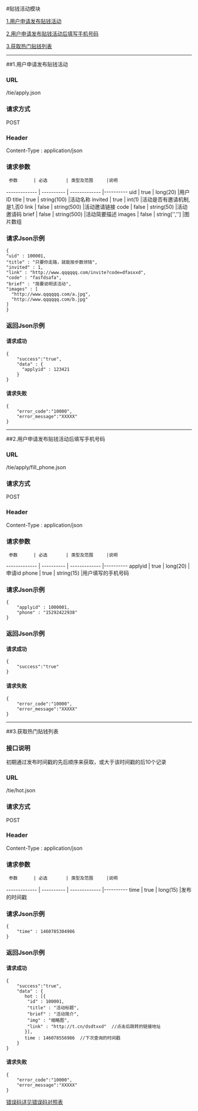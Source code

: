 #贴钱活动模块 

[1.用户申请发布贴钱活动](#1)

[2.用户申请发布贴钱活动后填写手机号码](#2)

[3.获取热门贴钱列表](#3)

---
##<a id="1">1.用户申请发布贴钱活动</a>

### URL
/tie/apply.json

### 请求方式
POST

### Header
Content-Type : application/json

### 请求参数
     参数      | 必选 	    | 类型及范围     |说明
-------------  | ---------- | -------------  |---------- 
uid            | true 	    | long(20)       |用户ID
title          | true 	    | string(100)    |活动名称
invited        | true 	    | int(1)            |活动是否有邀请机制,是1,否0
link           | false	    | string(500)    |活动邀请链接
code           | false	    | string(50)     |活动邀请码
brief          | false	    | string(500)    |活动简要描述
images         | false      | string['','']  |图片数组

### 请求Json示例
	{       
    "uid" : 100001,
    "title" : "只要你走路，就能按步数领钱",
    "invited" : 1,
    "link" : "http://www.qqqqqq.com/invite?code=dfasxxd",
    "code" : "fasfdsafa",
    "brief" : "简要说明该活动",
    "images" : [
      "http://www.qqqqqq.com/a.jpg",
      "http://www.qqqqqq.com/b.jpg"
    ]
	}

### 返回Json示例
#### 请求成功
	{
		"success":"true",
		"data" : {
		  "applyid" : 123421
		}
	}

#### 请求失败
	{
		"error_code":"10000",
		"error_message":"XXXXX"
	}

---
##<a id="2">2.用户申请发布贴钱活动后填写手机号码</a>

### URL
/tie/apply/fill_phone.json

### 请求方式
POST

### Header
Content-Type : application/json

### 请求参数
     参数      | 必选 	    | 类型及范围     |说明
-------------  | ---------- | -------------  |---------- 
applyid        | true 	    | long(20)       |申请id
phone          | true 	    | string(15)     |用户填写的手机号码

### 请求Json示例
	{       
		"applyid" : 1000001,
		"phone" : "15292422938"
	}

### 返回Json示例
#### 请求成功
	{
		"success":"true"
	}

#### 请求失败
	{
		"error_code":"10000",
		"error_message":"XXXXX"
	}

---
##<a id="3">3.获取热门贴钱列表</a>

### 接口说明
初期通过发布时间戳的先后顺序来获取，或大于该时间戳的后10个记录

### URL
/tie/hot.json

### 请求方式
POST

### Header
Content-Type : application/json

### 请求参数
     参数      | 必选 	    | 类型及范围     |说明
-------------  | ---------- | -------------  |---------- 
time           | true 	    | long(15)       |发布的时间戳


### 请求Json示例
	{       
		"time" : 1460785304986
	}

### 返回Json示例
#### 请求成功
	{
		"success":"true",
		"data" : {
		   hot : [{
		   	"id" : 100001,
		   	"title" : "活动标题",
		   	"brief" : "活动简介",
		   	"img" : "缩略图",
		   	"link" : "http://t.cn/dsdtxxd"  //点击后跳转的链接地址
		   }],
		   time : 146078556986  //下次查询的时间戳
		}
	}

#### 请求失败
	{
		"error_code":"10000",
		"error_message":"XXXXX"
	}	
[错误码详见错误码对照表](错误码对照表.md)
